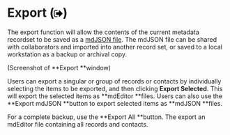# Export \(![](/assets/symbol_sign-out_16.png)\)

The export function will allow the contents of the current metadata recordset to be saved as a [mdJSON file](https://github.com/adiwg/mdJson-schemas/blob/master/test/draft-04.json). The mdJSON file can be shared with collaborators and imported into another record set, or saved to a local workstation as a backup or archival copy.

\(Screenshot of **Export **window\)

Users can export a singular or group of records or contacts by individually selecting the items to be exported, and then clicking **Export Selected**. This will export the selected items as **mdEditor **files. Users can also use the **Export mdJSON **button to export selected items as **mdJSON **files.

For a complete backup, use the **Export All **button. The export an mdEditor file containing all records and contacts.

